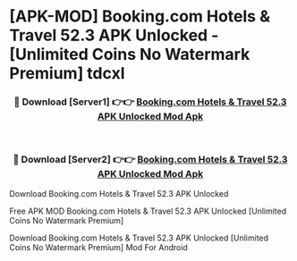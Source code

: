 # [APK-MOD] Booking.com  Hotels & Travel 52.3 APK Unlocked - [Unlimited Coins No Watermark Premium] tdcxl



<div align="center">
<h3>🔴 Download [Server1] 👉👉 <a href="https://momento.my/?title=Booking.com__Hotels_&_Travel_52.3_APK_Unlocked">Booking.com  Hotels & Travel 52.3 APK Unlocked Mod Apk</a></h3><br>

<h3>🔴 Download [Server2] 👉👉 <a href="https://momento.my/?title=Booking.com__Hotels_&_Travel_52.3_APK_Unlocked">Booking.com  Hotels & Travel 52.3 APK Unlocked Mod Apk</a></h3>
</div>



Download Booking.com  Hotels & Travel 52.3 APK Unlocked 

Free APK MOD Booking.com  Hotels & Travel 52.3 APK Unlocked [Unlimited Coins No Watermark Premium]

Download Booking.com  Hotels & Travel 52.3 APK Unlocked [Unlimited Coins No Watermark Premium] Mod For Android
